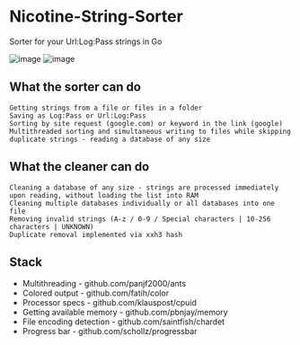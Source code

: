 # Nicotine-String-Sorter
Sorter for your Url:Log:Pass strings in Go


![image](https://raw.githubusercontent.com/Underneach/Nicotine-String-Sorter/String-Sorter-regexp/image_1.png)
![image](https://raw.githubusercontent.com/Underneach/Nicotine-String-Sorter/String-Sorter-regexp/image_2.png)


## What the sorter can do

    Getting strings from a file or files in a folder
    Saving as Log:Pass or Url:Log:Pass
    Sorting by site request (google.com) or keyword in the link (google)
    Multithreaded sorting and simultaneous writing to files while skipping duplicate strings - reading a database of any size

## What the cleaner can do

    Cleaning a database of any size - strings are processed immediately upon reading, without loading the list into RAM
    Cleaning multiple databases individually or all databases into one file
    Removing invalid strings (A-z / 0-9 / Special characters | 10-256 characters | UNKNOWN)
    Duplicate removal implemented via xxh3 hash



## Stack
+  Multithreading - github.com/panjf2000/ants
+  Colored output - github.com/fatih/color
+  Processor specs - github.com/klauspost/cpuid
+  Getting available memory - github.com/pbnjay/memory
+  File encoding detection - github.com/saintfish/chardet
+  Progress bar - github.com/schollz/progressbar
